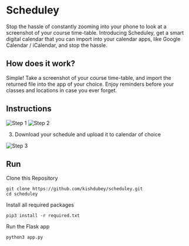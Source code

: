 # Scheduley
Stop the hassle of constantly zooming into your phone to look at a screenshot of your course time-table. Introducing Scheduley, get a smart digital calendar that you can import into your calendar apps, like Google Calendar / iCalendar, and stop the hassle.

## How does it work?
Simple! Take a screenshot of your course time-table, and import the returned file into the app of your choice. Enjoy reminders before your classes and locations in case you ever forget.

## Instructions
![Step 1](https://i.ibb.co/JtjRR3V/Screenshot-2020-11-25-at-1-50-06-PM.png)
![Step 2](https://i.ibb.co/JCV9tmC/Screenshot-2020-11-25-at-1-50-14-PM.png)

3) Download your schedule and upload it to calendar of choice

![Step 3](https://media1.tenor.com/images/c9e236843595b7c34e830c1f91c1c349/tenor.gif?itemid=19328950)


## Run
Clone this Repository
```
git clone https://github.com/kishdubey/scheduley.git
cd scheduley
```
Install all required packages
```
pip3 install -r required.txt
```
Run the Flask app
```
python3 app.py
```
